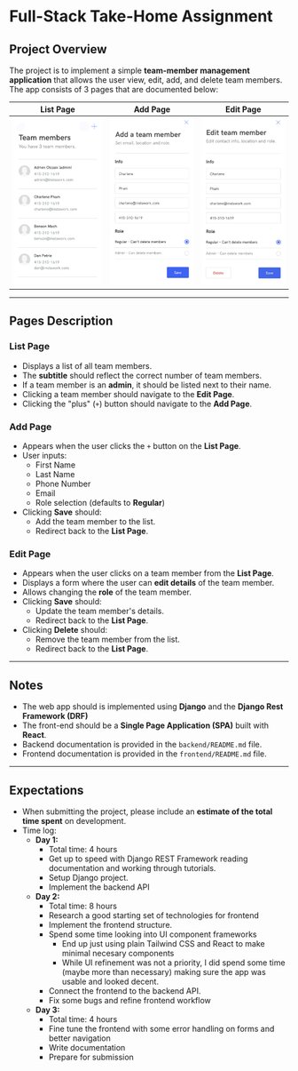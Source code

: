 # Full-Stack Take-Home Assignment

## Project Overview

The project is to implement a simple **team-member management application** that allows the user view, edit, add, and delete team members. The app consists of 3 pages that are
documented below:

| List Page                            | Add Page                           | Edit Page                            |
| ------------------------------------ | ---------------------------------- | ------------------------------------ |
| ![List Page](./readme/list-page.png) | ![Add Page](./readme/add-page.png) | ![Edit Page](./readme/edit-page.png) |

---

## Pages Description

### List Page

- Displays a list of all team members.
- The **subtitle** should reflect the correct number of team members.
- If a team member is an **admin**, it should be listed next to their name.
- Clicking a team member should navigate to the **Edit Page**.
- Clicking the "plus" (`+`) button should navigate to the **Add Page**.

### Add Page

- Appears when the user clicks the `+` button on the **List Page**.
- User inputs:
  - First Name
  - Last Name
  - Phone Number
  - Email
  - Role selection (defaults to **Regular**)
- Clicking **Save** should:
  - Add the team member to the list.
  - Redirect back to the **List Page**.

### Edit Page

- Appears when the user clicks on a team member from the **List Page**.
- Displays a form where the user can **edit details** of the team member.
- Allows changing the **role** of the team member.
- Clicking **Save** should:
  - Update the team member's details.
  - Redirect back to the **List Page**.
- Clicking **Delete** should:
  - Remove the team member from the list.
  - Redirect back to the **List Page**.

---

## Notes

- The web app should is implemented using **Django** and the **Django Rest Framework (DRF)**
- The front-end should be a **Single Page Application (SPA)** built with **React**.
- Backend documentation is provided in the `backend/README.md` file.
- Frontend documentation is provided in the `frontend/README.md` file.

---

## Expectations

- When submitting the project, please include an **estimate of the total time spent** on development.
- Time log:
  - **Day 1:**
    - Total time: 4 hours
    - Get up to speed with Django REST Framework reading documentation and working through tutorials.
    - Setup Django project.
    - Implement the backend API
  - **Day 2:**
    - Total time: 8 hours
    - Research a good starting set of technologies for frontend
    - Implement the frontend structure.
    - Spend some time looking into UI component frameworks
      - End up just using plain Tailwind CSS and React to make minimal necesary components
      - While UI refinement was not a priority, I did spend some time (maybe more than necessary) making sure the app was usable and looked decent.
    - Connect the frontend to the backend API.
    - Fix some bugs and refine frontend workflow
  - **Day 3:**
    - Total time: 4 hours
    - Fine tune the frontend with some error handling on forms and better navigation
    - Write documentation
    - Prepare for submission
